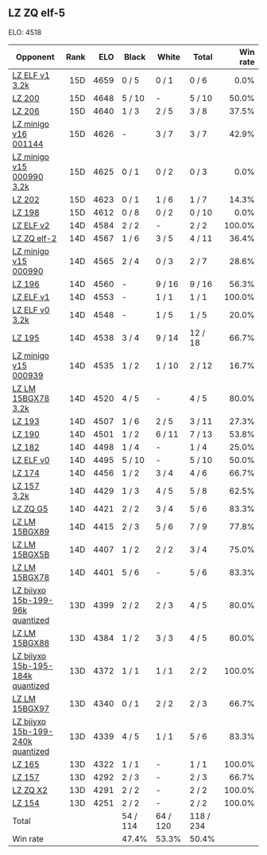 ## LZ ZQ elf-5 ##

ELO: 4518

Opponent | Rank | ELO | Black | White | Total | Win rate
---------|-----:|----:|-------|-------|-------|-------:
[LZ ELF v1 3.2k](LZ%20ELF%20v1%203.2k.md) | 15D | 4659 | 0 / 5 | 0 / 1 | 0 / 6 | 0.0%
[LZ 200](LZ%20200.md) | 15D | 4648 | 5 / 10 | - | 5 / 10 | 50.0%
[LZ 206](LZ%20206.md) | 15D | 4640 | 1 / 3 | 2 / 5 | 3 / 8 | 37.5%
[LZ minigo v16 001144](LZ%20minigo%20v16%20001144.md) | 15D | 4626 | - | 3 / 7 | 3 / 7 | 42.9%
[LZ minigo v15 000990 3.2k](LZ%20minigo%20v15%20000990%203.2k.md) | 15D | 4625 | 0 / 1 | 0 / 2 | 0 / 3 | 0.0%
[LZ 202](LZ%20202.md) | 15D | 4623 | 0 / 1 | 1 / 6 | 1 / 7 | 14.3%
[LZ 198](LZ%20198.md) | 15D | 4612 | 0 / 8 | 0 / 2 | 0 / 10 | 0.0%
[LZ ELF v2](LZ%20ELF%20v2.md) | 14D | 4584 | 2 / 2 | - | 2 / 2 | 100.0%
[LZ ZQ elf-2](LZ%20ZQ%20elf-2.md) | 14D | 4567 | 1 / 6 | 3 / 5 | 4 / 11 | 36.4%
[LZ minigo v15 000990](LZ%20minigo%20v15%20000990.md) | 14D | 4565 | 2 / 4 | 0 / 3 | 2 / 7 | 28.6%
[LZ 196](LZ%20196.md) | 14D | 4560 | - | 9 / 16 | 9 / 16 | 56.3%
[LZ ELF v1](LZ%20ELF%20v1.md) | 14D | 4553 | - | 1 / 1 | 1 / 1 | 100.0%
[LZ ELF v0 3.2k](LZ%20ELF%20v0%203.2k.md) | 14D | 4548 | - | 1 / 5 | 1 / 5 | 20.0%
[LZ 195](LZ%20195.md) | 14D | 4538 | 3 / 4 | 9 / 14 | 12 / 18 | 66.7%
[LZ minigo v15 000939](LZ%20minigo%20v15%20000939.md) | 14D | 4535 | 1 / 2 | 1 / 10 | 2 / 12 | 16.7%
[LZ LM 15BGX78 3.2k](LZ%20LM%2015BGX78%203.2k.md) | 14D | 4520 | 4 / 5 | - | 4 / 5 | 80.0%
[LZ 193](LZ%20193.md) | 14D | 4507 | 1 / 6 | 2 / 5 | 3 / 11 | 27.3%
[LZ 190](LZ%20190.md) | 14D | 4501 | 1 / 2 | 6 / 11 | 7 / 13 | 53.8%
[LZ 182](LZ%20182.md) | 14D | 4498 | 1 / 4 | - | 1 / 4 | 25.0%
[LZ ELF v0](LZ%20ELF%20v0.md) | 14D | 4495 | 5 / 10 | - | 5 / 10 | 50.0%
[LZ 174](LZ%20174.md) | 14D | 4456 | 1 / 2 | 3 / 4 | 4 / 6 | 66.7%
[LZ 157 3.2k](LZ%20157%203.2k.md) | 14D | 4429 | 1 / 3 | 4 / 5 | 5 / 8 | 62.5%
[LZ ZQ G5](LZ%20ZQ%20G5.md) | 14D | 4421 | 2 / 2 | 3 / 4 | 5 / 6 | 83.3%
[LZ LM 15BGX89](LZ%20LM%2015BGX89.md) | 14D | 4415 | 2 / 3 | 5 / 6 | 7 / 9 | 77.8%
[LZ LM 15BGX5B](LZ%20LM%2015BGX5B.md) | 14D | 4407 | 1 / 2 | 2 / 2 | 3 / 4 | 75.0%
[LZ LM 15BGX78](LZ%20LM%2015BGX78.md) | 14D | 4401 | 5 / 6 | - | 5 / 6 | 83.3%
[LZ bjiyxo 15b-199-96k quantized](LZ%20bjiyxo%2015b-199-96k%20quantized.md) | 13D | 4399 | 2 / 2 | 2 / 3 | 4 / 5 | 80.0%
[LZ LM 15BGX88](LZ%20LM%2015BGX88.md) | 13D | 4384 | 1 / 2 | 3 / 3 | 4 / 5 | 80.0%
[LZ bjiyxo 15b-195-184k quantized](LZ%20bjiyxo%2015b-195-184k%20quantized.md) | 13D | 4372 | 1 / 1 | 1 / 1 | 2 / 2 | 100.0%
[LZ LM 15BGX97](LZ%20LM%2015BGX97.md) | 13D | 4340 | 0 / 1 | 2 / 2 | 2 / 3 | 66.7%
[LZ bjiyxo 15b-199-240k quantized](LZ%20bjiyxo%2015b-199-240k%20quantized.md) | 13D | 4339 | 4 / 5 | 1 / 1 | 5 / 6 | 83.3%
[LZ 165](LZ%20165.md) | 13D | 4322 | 1 / 1 | - | 1 / 1 | 100.0%
[LZ 157](LZ%20157.md) | 13D | 4292 | 2 / 3 | - | 2 / 3 | 66.7%
[LZ ZQ X2](LZ%20ZQ%20X2.md) | 13D | 4291 | 2 / 2 | - | 2 / 2 | 100.0%
[LZ 154](LZ%20154.md) | 13D | 4251 | 2 / 2 | - | 2 / 2 | 100.0%
Total | | | 54 / 114 | 64 / 120 | 118 / 234 | 
Win rate| | | 47.4% | 53.3% | 50.4% | 
